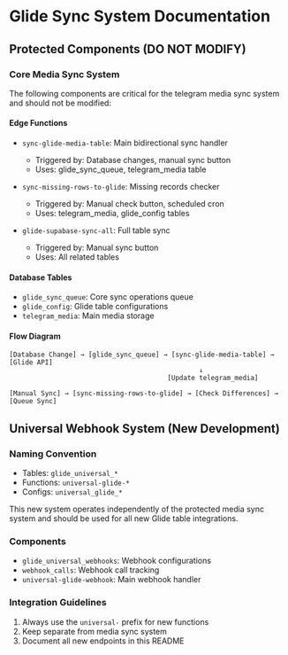 # Glide Sync System Documentation

## Protected Components (DO NOT MODIFY)

### Core Media Sync System
The following components are critical for the telegram media sync system and should not be modified:

#### Edge Functions
- `sync-glide-media-table`: Main bidirectional sync handler
  - Triggered by: Database changes, manual sync button
  - Uses: glide_sync_queue, telegram_media table
  
- `sync-missing-rows-to-glide`: Missing records checker
  - Triggered by: Manual check button, scheduled cron
  - Uses: telegram_media, glide_config tables

- `glide-supabase-sync-all`: Full table sync
  - Triggered by: Manual sync button
  - Uses: All related tables

#### Database Tables
- `glide_sync_queue`: Core sync operations queue
- `glide_config`: Glide table configurations
- `telegram_media`: Main media storage

#### Flow Diagram
```
[Database Change] → [glide_sync_queue] → [sync-glide-media-table] → [Glide API]
                                                ↓
                                        [Update telegram_media]

[Manual Sync] → [sync-missing-rows-to-glide] → [Check Differences] → [Queue Sync]
```

## Universal Webhook System (New Development)

### Naming Convention
- Tables: `glide_universal_*`
- Functions: `universal-glide-*`
- Configs: `universal_glide_*`

This new system operates independently of the protected media sync system and should be used for all new Glide table integrations.

### Components
- `glide_universal_webhooks`: Webhook configurations
- `webhook_calls`: Webhook call tracking
- `universal-glide-webhook`: Main webhook handler

### Integration Guidelines
1. Always use the `universal-` prefix for new functions
2. Keep separate from media sync system
3. Document all new endpoints in this README